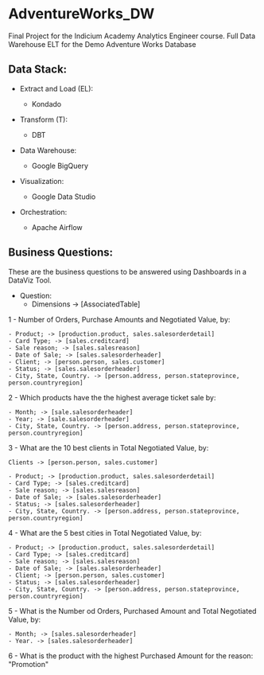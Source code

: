 # AdventureWorks_DW
Final Project for the Indicium Academy Analytics Engineer course. Full Data Warehouse ELT for the Demo Adventure Works Database

## Data Stack:

* Extract and Load (EL):
    - Kondado

* Transform (T):
    - DBT

* Data Warehouse:
    - Google BigQuery

* Visualization:
    - Google Data Studio

* Orchestration:
    - Apache Airflow


## Business Questions:
These are the business questions to be answered using Dashboards in a DataViz Tool.

* Question:
    - Dimensions -> [AssociatedTable]

1 - Number of Orders, Purchase Amounts and Negotiated Value, by:

    - Product; -> [production.product, sales.salesorderdetail]
    - Card Type; -> [sales.creditcard]
    - Sale reason; -> [sales.salesreason]
    - Date of Sale; -> [sales.salesorderheader]   
    - Client; -> [person.person, sales.customer]
    - Status; -> [sales.salesorderheader]
    - City, State, Country. -> [person.address, person.stateprovince, person.countryregion]

2 - Which products have the the highest average ticket sale by:

    - Month; -> [sale.salesorderheader]
    - Year; -> [sale.salesorderheader]
    - City, State, Country. -> [person.address, person.stateprovince, person.countryregion]

3 - What are the 10 best clients in Total Negotiated Value, by:

    Clients -> [person.person, sales.customer]

    - Product; -> [production.product, sales.salesorderdetail]
    - Card Type; -> [sales.creditcard]
    - Sale reason; -> [sales.salesreason]
    - Date of Sale; -> [sales.salesorderheader]
    - Status; -> [sales.salesorderheader]
    - City, State, Country. -> [person.address, person.stateprovince, person.countryregion]

4 - What are the 5 best cities in Total Negotiated Value, by:

    - Product; -> [production.product, sales.salesorderdetail]
    - Card Type; -> [sales.creditcard]
    - Sale reason; -> [sales.salesreason]
    - Date of Sale; -> [sales.salesorderheader]
    - Client; -> [person.person, sales.customer]
    - Status; -> [sales.salesorderheader]
    - City, State, Country. -> [person.address, person.stateprovince, person.countryregion]

5 - What is the Number od Orders, Purchased Amount and Total Negotiated Value, by:

    - Month; -> [sales.salesorderheader]
    - Year. -> [sales.salesorderheader]

6 - What is the product with the highest Purchased Amount for the reason: "Promotion"
